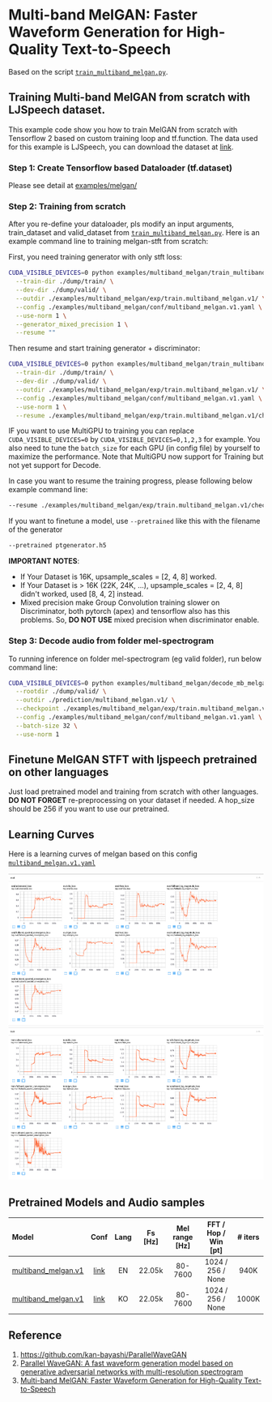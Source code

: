 # Multi-band MelGAN: Faster Waveform Generation for High-Quality Text-to-Speech
Based on the script [`train_multiband_melgan.py`](https://github.com/dathudeptrai/TensorflowTTS/tree/master/examples/multiband_melgan/train_multiband_melgan.py).

## Training Multi-band MelGAN from scratch with LJSpeech dataset.
This example code show you how to train MelGAN from scratch with Tensorflow 2 based on custom training loop and tf.function. The data used for this example is LJSpeech, you can download the dataset at  [link](https://keithito.com/LJ-Speech-Dataset/).

### Step 1: Create Tensorflow based Dataloader (tf.dataset)
Please see detail at [examples/melgan/](https://github.com/dathudeptrai/TensorflowTTS/tree/master/examples/melgan#step-1-create-tensorflow-based-dataloader-tfdataset)

### Step 2: Training from scratch
After you re-define your dataloader, pls modify an input arguments, train_dataset and valid_dataset from [`train_multiband_melgan.py`](https://github.com/dathudeptrai/TensorflowTTS/tree/master/examples/multiband_melgan/train_multiband_melgan.py). Here is an example command line to training melgan-stft from scratch:

First, you need training generator with only stft loss: 

```bash
CUDA_VISIBLE_DEVICES=0 python examples/multiband_melgan/train_multiband_melgan.py \
  --train-dir ./dump/train/ \
  --dev-dir ./dump/valid/ \
  --outdir ./examples/multiband_melgan/exp/train.multiband_melgan.v1/ \
  --config ./examples/multiband_melgan/conf/multiband_melgan.v1.yaml \
  --use-norm 1 \
  --generator_mixed_precision 1 \
  --resume ""
```

Then resume and start training generator + discriminator:

```bash
CUDA_VISIBLE_DEVICES=0 python examples/multiband_melgan/train_multiband_melgan.py \
  --train-dir ./dump/train/ \
  --dev-dir ./dump/valid/ \
  --outdir ./examples/multiband_melgan/exp/train.multiband_melgan.v1/ \
  --config ./examples/multiband_melgan/conf/multiband_melgan.v1.yaml \
  --use-norm 1 \
  --resume ./examples/multiband_melgan/exp/train.multiband_melgan.v1/checkpoints/ckpt-200000
```

IF you want to use MultiGPU to training you can replace `CUDA_VISIBLE_DEVICES=0` by `CUDA_VISIBLE_DEVICES=0,1,2,3` for example. You also need to tune the `batch_size` for each GPU (in config file) by yourself to maximize the performance. Note that MultiGPU now support for Training but not yet support for Decode. 

In case you want to resume the training progress, please following below example command line:

```bash
--resume ./examples/multiband_melgan/exp/train.multiband_melgan.v1/checkpoints/ckpt-100000
```

If you want to finetune a model, use `--pretrained` like this with the filename of the generator
```bash
--pretrained ptgenerator.h5
```

**IMPORTANT NOTES**:

- If Your Dataset is 16K, upsample_scales = [2, 4, 8] worked.
- If Your Dataset is > 16K (22K, 24K, ...), upsample_scales = [2, 4, 8] didn't worked, used [8, 4, 2] instead.
- Mixed precision make Group Convolution training slower on Discriminator, both pytorch (apex) and tensorflow also has this problems. So, **DO NOT USE** mixed precision when discriminator enable.

### Step 3: Decode audio from folder mel-spectrogram
To running inference on folder mel-spectrogram (eg valid folder), run below command line:

```bash
CUDA_VISIBLE_DEVICES=0 python examples/multiband_melgan/decode_mb_melgan.py \
  --rootdir ./dump/valid/ \
  --outdir ./prediction/multiband_melgan.v1/ \
  --checkpoint ./examples/multiband_melgan/exp/train.multiband_melgan.v1/checkpoints/generator-940000.h5 \
  --config ./examples/multiband_melgan/conf/multiband_melgan.v1.yaml \
  --batch-size 32 \
  --use-norm 1
```

## Finetune MelGAN STFT with ljspeech pretrained on other languages
Just load pretrained model and training from scratch with other languages. **DO NOT FORGET** re-preprocessing on your dataset if needed. A hop_size should be 256 if you want to use our pretrained.

## Learning Curves
Here is a learning curves of melgan based on this config [`multiband_melgan.v1.yaml`](https://github.com/dathudeptrai/TensorflowTTS/tree/master/examples/multiband_melgan/conf/multiband_melgan.v1.yaml)

<img src="fig/eval.png" height="300" width="850">

<img src="fig/train.png" height="300" width="850">

## Pretrained Models and Audio samples
| Model                                                                                                          | Conf                                                                                                                        | Lang  | Fs [Hz] | Mel range [Hz] | FFT / Hop / Win [pt] | # iters |
| :------                                                                                                        | :---:                                                                                                                       | :---: | :----:  | :--------:     | :---------------:    | :-----: |
| [multiband_melgan.v1](https://drive.google.com/drive/folders/1Hg82YnPbX6dfF7DxVs4c96RBaiFbh-cT?usp=sharing)             | [link](https://github.com/tensorspeech/TensorFlowTTS/tree/master/examples/multiband_melgan/conf/multiband_melgan.v1.yaml)          | EN    | 22.05k  | 80-7600        | 1024 / 256 / None    | 940K    |
| [multiband_melgan.v1](https://drive.google.com/drive/folders/199XCXER51PWf_VzUpOwxfY_8XDfeXuZl?usp=sharing)             | [link](https://github.com/dathudeptrai/TensorflowTTS/tree/master/examples/multiband_melgan/conf/multiband_melgan.v1.yaml)          | KO    | 22.05k  | 80-7600        | 1024 / 256 / None    | 1000K    |

## Reference

1. https://github.com/kan-bayashi/ParallelWaveGAN
2. [Parallel WaveGAN: A fast waveform generation model based on generative adversarial networks with multi-resolution spectrogram](https://arxiv.org/abs/1910.11480)
3. [Multi-band MelGAN: Faster Waveform Generation for High-Quality Text-to-Speech](https://arxiv.org/abs/2005.05106)